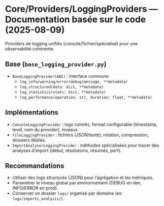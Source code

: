 # Core/Providers/LoggingProviders — Documentation basée sur le code (2025-08-09)

Providers de logging unifiés (console/fichier/spécialisé) pour une observabilité cohérente.

## Base (`base_logging_provider.py`)
- `BaseLoggingProvider(ABC)` : interface commune
  - `log_info/warning/error/debug(message, **metadata)`
  - `log_structured(data: dict, **metadata)`
  - `log_statistics(stats: dict, **metadata)`
  - `log_performance(operation: str, duration: float, **metadata)`

## Implémentations
- `ConsoleLoggingProvider` : logs colorés, format configurable (timestamp, level, nom du provider), niveaux.
- `FileLoggingProvider` : fichiers (JSON/texte), rotation, compression, dossiers dédiés.
- `ImportAnalyzerLoggingProvider` : méthodes spécialisées pour tracer des analyses d’import (début, résolutions, résumés, perf).

## Recommandations
- Utiliser des logs structurés (JSON) pour l’agrégation et les métriques.
- Paramétrer le niveau global par environnement (DEBUG en dev, INFO/ERROR en prod).
- Conserver un dossier `logs/` organisé par domaine (ex: `logs/imports_analysis/`).

